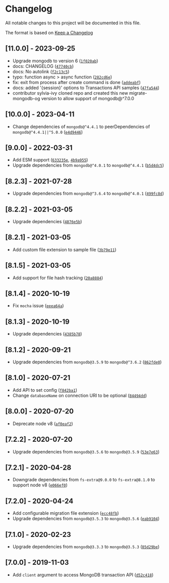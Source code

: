 # Changelog

All notable changes to this project will be documented in this file.

The format is based on [Keep a Changelog](https://keepachangelog.com/en/1.0.0/)

## [11.0.0] - 2023-09-25
- Upgrade mongodb to version 6 ([`1f020ab`](https://github.com/seppevs/migrate-mongo/commit/1f020ab8a3fafef826eb8c68e844ed94f3d9666e))
- docs: CHANGELOG ([`47740cb`](https://github.com/seppevs/migrate-mongo/commit/47740cb81bd8108631eaf2fe6b3fd4b4ba2aec92))
- docs: No autolink ([`f2c13c5`](https://github.com/seppevs/migrate-mongo/commit/f2c13c508cf60cdc790a1552fc24784e79c4ead9))
- typo: function async > async function ([`282cd6e`](https://github.com/seppevs/migrate-mongo/commit/282cd6e1527f02a282bbadc29ee61aa0c67bc0b4))
- fix: exit from process after create command is done ([`addeabf`](https://github.com/seppevs/migrate-mongo/commit/addeabf1c781752771f923370d83f5edfc1a335f))
- docs: added '{session}' options to Transactions API samples ([`47fa544`](https://github.com/seppevs/migrate-mongo/commit/47fa544a1c249e473135df06f6befa1b6a3caaaf))
- contributor sylvia-ivy cloned repo and created this new migrate-mongodb-og version to allow support of mongodb@^7.0.0


## [10.0.0] - 2023-04-11

- Change dependencies of `mongodb@^4.4.1` to peerDependencies of `mongodb@^4.4.1||^5.0.0` ([`e4d9446`](https://github.com/seppevs/migrate-mongo/commit/e4d944680db7222482ce55340eaddf15c02c234d))

## [9.0.0] - 2022-03-31

- Add ESM support ([`633235e`](https://github.com/seppevs/migrate-mongo/commit/633235eecad3aa852d75809d5a150ddfb9a3a3b9), [`4b9a955`](https://github.com/seppevs/migrate-mongo/commit/4b9a955b291734c3f8971327423343d4d90311d1))
- Upgrade dependencies from `mongodb@^4.0.1` to `mongodb@^4.4.1` ([`b5d4dc5`](https://github.com/seppevs/migrate-mongo/commit/b5d4dc514062ef15525806bb58d5ff16ffac5173))

## [8.2.3] - 2021-07-28

- Upgrade dependencies from `mongodb@^3.6.4` to `mongodb@^4.0.1` ([`499fc8d`](https://github.com/seppevs/migrate-mongo/commit/499fc8dc823f0d8e794e2edb15767832144ef7f2))

## [8.2.2] - 2021-03-05

- Upgrade dependencies ([`4876e5b`](https://github.com/seppevs/migrate-mongo/commit/4876e5b5530f10055f2cd05da796fce78b3cc289))

## [8.2.1] - 2021-03-05

- Add custom file extension to sample file ([`3b79e11`](https://github.com/seppevs/migrate-mongo/commit/3b79e11b5ebf89123267601f2711e6f29ebe93de))

## [8.1.5] - 2021-03-05

- Add support for file hash tracking ([`20a8884`](https://github.com/seppevs/migrate-mongo/commit/20a8884e60ad09968093b7d0b09e22689d01ef2f))

## [8.1.4] - 2020-10-19

- Fix `mocha` issue ([`eeea64a`](https://github.com/seppevs/migrate-mongo/commit/eeea64a4ca98aa86d4b90b0a8e79ce54ab9f8719))

## [8.1.3] - 2020-10-19

- Upgrade dependencies ([`4385b78`](https://github.com/seppevs/migrate-mongo/commit/4385b78e4a536084ca9ef4b5b20b2aae02051f13))

## [8.1.2] - 2020-09-21

- Upgrade dependencies from `mongodb@3.5.9` to `mongodb@^3.6.2` ([`862fde0`](https://github.com/seppevs/migrate-mongo/commit/862fde035e4ecc3353f8d7e0f6aeafcef9ef01b1))

## [8.1.0] - 2020-07-21

- Add API to set config ([`f842ba1`](https://github.com/seppevs/migrate-mongo/commit/f842ba1c0db15e34860d115c0d945bffb0659b35))
- Change `databaseName` on connection URI to be optional ([`84494dd`](https://github.com/seppevs/migrate-mongo/commit/84494dd483f39bdcfe0d1377ed9348c751ec65a3))

## [8.0.0] - 2020-07-20

- Deprecate node v8 ([`af0eaf2`](https://github.com/seppevs/migrate-mongo/commit/af0eaf2d4c2d29b8a2bf7ce250c0d48d6d70307e))

## [7.2.2] - 2020-07-20

- Upgrade dependencies from `mongodb@3.5.6` to `mongodb@3.5.9` ([`53e7e63`](https://github.com/seppevs/migrate-mongo/commit/53e7e630dc6fc817b9fe45b85b5d4dff060aaaf4))

## [7.2.1] - 2020-04-28

- Downgrade dependencies from `fs-extra@9.0.0` to `fs-extra@8.1.0` to support node v8 ([`e066ef0`](https://github.com/seppevs/migrate-mongo/commit/e066ef0b25e133d438aa902d75922c618279f655))

## [7.2.0] - 2020-04-24

- Add configurable migration file extension ([`ecc48fb`](https://github.com/seppevs/migrate-mongo/commit/ecc48fbb29ff3cf76aaaa23c8973ec1eae8b83f9))
- Upgrade dependencies from `mongodb@3.5.3` to `mongodb@3.5.6` ([`eab9104`](https://github.com/seppevs/migrate-mongo/commit/eab910496b30241ad0348ccbef4225cb4492380b))

## [7.1.0] - 2020-02-23

- Upgrade dependencies from `mongodb@3.3.3` to `mongodb@3.5.3` ([`85d29be`](https://github.com/seppevs/migrate-mongo/commit/85d29be1026cdb9e6ec226b99da2947a1aa5c147))

## [7.0.0] - 2019-11-03

- Add `client` argument to access MongoDB transaction API ([`d52c418`](https://github.com/seppevs/migrate-mongo/commit/d52c4180b9b5532185daea21ca9f5759a41e8974))
